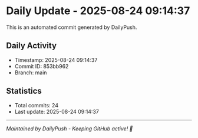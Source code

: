 # Daily Update - 2025-08-24 09:14:37

This is an automated commit generated by DailyPush.

## Daily Activity
- Timestamp: 2025-08-24 09:14:37
- Commit ID: 853bb962
- Branch: main

## Statistics
- Total commits: 24
- Last update: 2025-08-24 09:14:37

---
*Maintained by DailyPush - Keeping GitHub active! 🚀*
